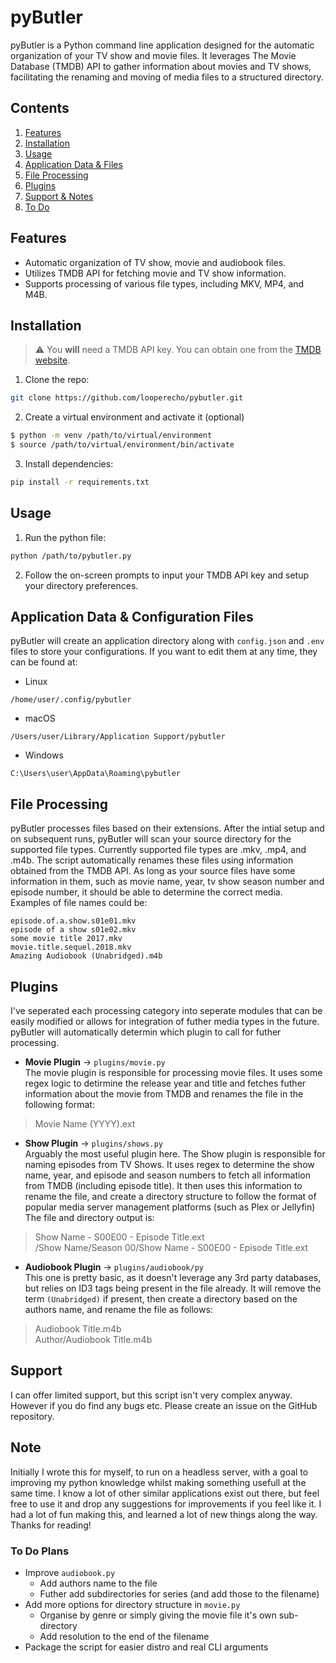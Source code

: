 # pyButler
pyButler is a Python command line application designed for the automatic organization of your TV show and movie files. It leverages The Movie Database (TMDB) API to gather information about movies and TV shows, facilitating the renaming and moving of media files to a structured directory.  


## Contents
1. [Features](#features)
2. [Installation](#installation)
3. [Usage](#usage)
4. [Application Data & Files](#application-data--configuration-files)
5. [File Processing](#file-processing)
6. [Plugins](#plugins)
7. [Support & Notes](#support)
8. [To Do](#to-do-plans)

## Features
* Automatic organization of TV show, movie and audiobook files.
* Utilizes TMDB API for fetching movie and TV show information.
* Supports processing of various file types, including MKV, MP4, and M4B.


## Installation
> ⚠️ You **will** need a TMDB API key. You can obtain one from the [TMDB website](https://developer.themoviedb.org/docs/getting-started).
1. Clone the repo:
```bash
git clone https://github.com/looperecho/pybutler.git
```
2. Create a virtual environment and activate it (optional)
```bash
$ python -m venv /path/to/virtual/environment
$ source /path/to/virtual/environment/bin/activate
```
3. Install dependencies:
```bash
pip install -r requirements.txt
```

## Usage
1. Run the python file:
```bash
python /path/to/pybutler.py
```
2. Follow the on-screen prompts to input your TMDB API key and setup your directory preferences.

## Application Data & Configuration Files
pyButler will create an application directory along with `config.json` and `.env` files to store your configurations. If you want to edit them at any time, they can be found at:
* Linux
```
/home/user/.config/pybutler
```
* macOS
```
/Users/user/Library/Application Support/pybutler
```
* Windows
```
C:\Users\user\AppData\Roaming\pybutler
```

## File Processing
pyButler processes files based on their extensions. After the intial setup and on subsequent runs, pyButler will scan your source directory for the supported file types. Currently supported file types are .mkv, .mp4, and .m4b.
The script automatically renames these files using information obtained from the TMDB API. As long as your source files have some information in them, such as movie name, year, tv show season number and episode number, it should be able to determine the correct media.  
Examples of file names could be:

```
episode.of.a.show.s01e01.mkv
episode of a show s01e02.mkv
some movie title 2017.mkv
movie.title.sequel.2018.mkv
Amazing Audiobook (Unabridged).m4b
```

## Plugins
I've seperated each processing category into seperate modules that can be easily modified or allows for integration of futher media types in the future.
pyButler will automatically determin which plugin to call for futher processing.

* **Movie Plugin** → `plugins/movie.py`  
The movie plugin is responsible for processing movie files. It uses some regex logic to detirmine the release year and title and fetches futher information about the movie from TMDB and renames the file in the following format:
> Movie Name (YYYY).ext

* **Show Plugin** → `plugins/shows.py`  
Arguably the most useful plugin here. The Show plugin is responsible for naming episodes from TV Shows. It uses regex to determine the show name, year, and episode and season numbers to fetch all information from TMDB (including episode title). It then uses this information to rename the file, and create a directory structure to follow the format of popular media server management platforms (such as Plex or Jellyfin)
The file and directory output is:  
> Show Name - S00E00 - Episode Title.ext  
> /Show Name/Season 00/Show Name - S00E00 - Episode Title.ext

* **Audiobook Plugin** → `plugins/audiobook/py`  
This one is pretty basic, as it doesn't leverage any 3rd party databases, but relies on ID3 tags being present in the file already. It will remove the term `(Unabridged)` if present, then create a directory based on the authors name, and rename the file as follows:
> Audiobook Title.m4b  
> Author/Audiobook Title.m4b  


## Support
I can offer limited support, but this script isn't very complex anyway. However if you do find any bugs etc. Please create an issue on the GitHub repository.

## Note
Initially I wrote this for myself, to run on a headless server, with a goal to improving my python knowledge whilst making something usefull at the same time. I know a lot of other similar applications exist out there, but feel free to use it and drop any suggestions for improvements if you feel like it. I had a lot of fun making this, and learned a lot of new things along the way. Thanks for reading!

### To Do Plans
* Improve `audiobook.py`
	* Add authors name to the file
	* Futher add subdirectories for series (and add those to the filename)
* Add more options for directory structure in `movie.py`
	* Organise by genre or simply giving the movie file it's own sub-directory
	* Add resolution to the end of the filename
* Package the script for easier distro and real CLI arguments